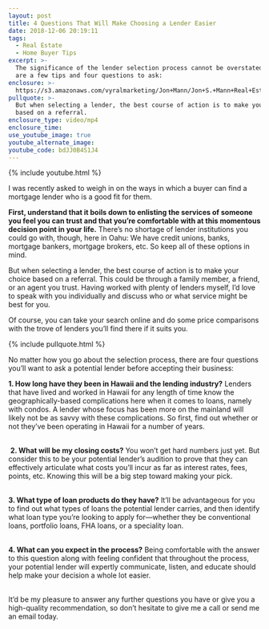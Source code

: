 ```yaml
---
layout: post
title: 4 Questions That Will Make Choosing a Lender Easier
date: 2018-12-06 20:19:11
tags:
  - Real Estate
  - Home Buyer Tips
excerpt: >-
  The significance of the lender selection process cannot be overstated. Here
  are a few tips and four questions to ask:
enclosure: >-
  https://s3.amazonaws.com/vyralmarketing/Jon+Mann/Jon+S.+Mann+Real+Estate-+4+Questions+That+Will+Make+Choosing+a+Lender+Easier.mp4
pullquote: >-
  But when selecting a lender, the best course of action is to make your choice
  based on a referral.
enclosure_type: video/mp4
enclosure_time:
use_youtube_image: true
youtube_alternate_image:
youtube_code: bdJJ0B4S1J4
---
```


{% include youtube.html %}

I was recently asked to weigh in on the ways in which a buyer can find a mortgage lender who is a good fit for them.

**First, understand that it boils down to enlisting the services of someone you feel you can trust and that you’re comfortable with at this momentous decision point in your life.** There’s no shortage of lender institutions you could go with, though, here in Oahu: We have credit unions, banks, mortgage bankers, mortgage brokers, etc. So keep all of these options in mind.&nbsp;

But when selecting a lender, the best course of action is to make your choice based on a referral. This could be through a family member, a friend, or an agent you trust. Having worked with plenty of lenders myself, I’d love to speak with you individually and discuss who or what service might be best for you.&nbsp;

Of course, you can take your search online and do some price comparisons with the trove of lenders you’ll find there if it suits you.

{% include pullquote.html %}

No matter how you go about the selection process, there are four questions you’ll want to ask a potential lender before accepting their business:&nbsp;

**1. How long have they been in Hawaii and the lending industry?** Lenders that have lived and worked in Hawaii for any length of time know the geographically-based complications here when it comes to loans, namely with condos. A lender whose focus has been more on the mainland will likely not be as savvy with these complications. So first, find out whether or not they’ve been operating in Hawaii for a number of years.&nbsp;

<br>&nbsp;**2. What will be my closing costs?** You won’t get hard numbers just yet. But consider this to be your potential lender’s audition to prove that they can effectively articulate what costs you’ll incur as far as interest rates, fees, points, etc. Knowing this will be a big step toward making your pick. &nbsp;

<br>**3. What type of loan products do they have?** It’ll be advantageous for you to find out what types of loans the potential lender carries, and then identify what loan type you’re looking to apply for—whether they be conventional loans, portfolio loans, FHA loans, or a speciality loan.&nbsp;

<br>**4. What can you expect in the process?** Being comfortable with the answer to this question along with feeling confident that throughout the process, your potential lender will expertly communicate, listen, and educate should help make your decision a whole lot easier.&nbsp;

<br>It’d be my pleasure to answer any further questions you have or give you a high-quality recommendation, so don’t hesitate to give me a call or send me an email today.